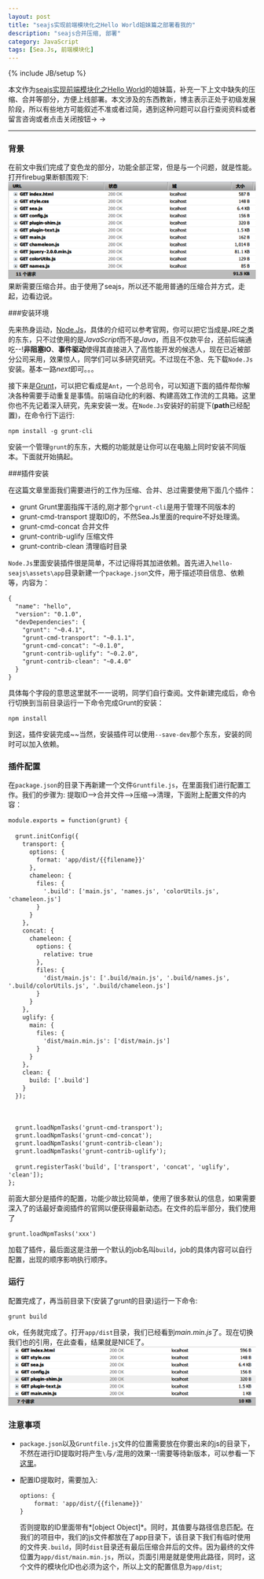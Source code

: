 ```yaml
---
layout: post
title: "seajs实现前端模块化之Hello World姐妹篇之部署看我的"
description: "seajs合并压缩, 部署"
category: JavaScript
tags: [Sea.Js, 前端模块化]
---
```

{% include JB/setup %}

本文作为[seajs实现前端模块化之Hello World](/JavaScript/seajs-hello-world/)的姐妹篇，补充一下上文中缺失的压缩、合并等部分，方便上线部署。本文涉及的东西教新，博主表示正处于初级发展阶段，所以有些地方可能叙述不准或者过简，遇到这种问题可以自行查阅资料或者留言咨询或者点击关闭按钮→ →

***

### 背景

  在前文中我们完成了变色龙的部分，功能全部正常，但是与一个问题，就是性能。打开firebug果断额围观下:  
  ![合并压缩前加载情况](/assets/images/2013-05/seajs_hello_world_load_before.png)  
  果断需要压缩合并。由于使用了seajs，所以还不能用普通的压缩合并方式，走起，边看边说。

###安装环境

先来热身运动，[Node.Js](http://nodejs.org/)，具体的介绍可以参考官网，你可以把它当成是JRE之类的东东，只不过使用的是*JavaScript*而不是*Java*，而且不仅款平台，还前后端通吃--!**非阻塞IO**、**事件驱动**使得其直接进入了高性能开发的候选人，现在已近被部分公司采用，效果惊人，同学们可以多研究研究。不过现在不急、先下载`Node.Js`安装。基本一路*next*即可。。。

接下来是[Grunt](http://gruntjs.com/)，可以把它看成是`Ant`，一个总司令，可以知道下面的插件帮你解决各种需要手动重复是事情。前端自动化的利器、构建高效工作流的工具箱。这里你也不先记着深入研究，先来安装一发。在`Node.Js`安装好的前提下(**path**已经配置)，在命令行下运行:

	npm install -g grunt-cli

安装一个管理`grunt`的东东，大概的功能就是让你可以在电脑上同时安装不同版本。下面就开始搞起。

###插件安装

 在这篇文章里面我们需要进行的工作为压缩、合并、总过需要使用下面几个插件：  

  * grunt				  Grunt里面指挥干活的,刚才那个`grunt-cli`是用于管理不同版本的
  * grunt-cmd-transport   提取ID的，不然Sea.Js里面的require不好处理滴。
  * grunt-cmd-concat      合并文件
  * grunt-contrib-uglify  压缩文件
  * grunt-contrib-clean   清理临时目录

  `Node.Js`里面安装插件很是简单，不过记得将其加进依赖。首先进入`hello-seajs\assets\app`目录新建一个`package.json`文件，用于描述项目信息、依赖等，内容为： 

	{
	  "name": "hello",
	  "version": "0.1.0",
	  "devDependencies": {
	    "grunt": "~0.4.1",
	    "grunt-cmd-transport": "~0.1.1",
	    "grunt-cmd-concat": "~0.1.0",
	    "grunt-contrib-uglify": "~0.2.0",
	    "grunt-contrib-clean": "~0.4.0"
	  }
	}

  具体每个字段的意思这里就不一一说明，同学们自行查阅。文件新建完成后，命令行切换到当前目录运行一下命令完成Grunt的安装：  

	npm install

  到这，插件安装完成~~当然，安装插件可以使用`--save-dev`那个东东，安装的同时可以加入依赖。

### 插件配置

  在`package.json`的目录下再新建一个文件`Gruntfile.js`，在里面我们进行配置工作。我们的步骤为: 提取ID-->合并文件-->压缩-->清理，下面附上配置文件的内容：  

	module.exports = function(grunt) {

	  grunt.initConfig({
	    transport: {
	      options: {
	        format: 'app/dist/{{filename}}'
	      },
	      chameleon: {
	        files: {
	          '.build': ['main.js', 'names.js', 'colorUtils.js', 'chameleon.js']
	        }
	      }
	    },
	    concat: {
	      chameleon: {
	        options: {
	          relative: true
	        },
	        files: {
	          'dist/main.js': ['.build/main.js', '.build/names.js', '.build/colorUtils.js', '.build/chameleon.js']
	        }
	      }
	    },
	    uglify: {
	      main: {
	        files: {
	          'dist/main.min.js': ['dist/main.js']
	        }
	      }
	    },
	    clean: {
	      build: ['.build']
	    }
	  });
	
	
	
	  grunt.loadNpmTasks('grunt-cmd-transport');
	  grunt.loadNpmTasks('grunt-cmd-concat');
	  grunt.loadNpmTasks('grunt-contrib-clean');
	  grunt.loadNpmTasks('grunt-contrib-uglify');
	
	  grunt.registerTask('build', ['transport', 'concat', 'uglify', 'clean']);
	};

  前面大部分是插件的配置，功能少故比较简单，使用了很多默认的信息，如果需要深入了的话最好查阅插件的官网以便获得最新动态。在文件的后半部分，我们使用了

	grunt.loadNpmTasks('xxx')
  加载了插件，最后面这是注册一个默认的job名叫`build`，job的具体内容可以自行配置，出现的顺序影响执行顺序。

### 运行

  配置完成了，再当前目录下(安装了grunt的目录)运行一下命令:

	grunt build

  ok，任务就完成了。打开`app/dist`目录，我们已经看到*main.min.js*了。现在切换我们也的引用，在此查看，结果就是NICE了。  
  ![合并压缩后加载情况](/assets/images/2013-05/seajs_hello_world_load_after.png)


### 注意事项

  * `package.json`以及`Gruntfile.js`文件的位置需要放在你要出来的js的目录下，不然在进行ID提取时将产生`\`与`/`混用的效果--!需要等待新版本，可以参看一下[这里](https://github.com/spmjs/grunt-cmd-transport/issues/6)。

  * 配置ID提取时，需要加入:  

    	options: {
        	format: 'app/dist/{{filename}}'
      	}
    否则提取的ID里面带有*[object Object]*。同时，其值要与路径信息匹配。在我们的项目中，我们的js文件都放在了app目录下，该目录下我们有临时使用的文件夹`.build`，同时`dist`目录还有最后压缩合并后的文件。因为最终的文件位置为`app/dist/main.min.js`，所以，页面引用是就是使用此路径，同时，这个文件的模块化ID也必须为这个，所以上文的配置信息为`app/dist`;

	